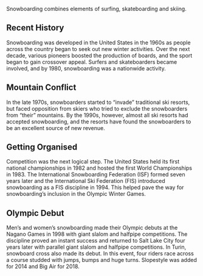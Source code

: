 Snowboarding combines elements of surfing, skateboarding and skiing.

## Recent History

Snowboarding was developed in the United States in the 1960s as people across the country began to seek out new winter activities. Over the next decade, various pioneers boosted the production of boards, and the sport began to gain crossover appeal. Surfers and skateboarders became involved, and by 1980, snowboarding was a nationwide activity.

## Mountain Conflict

In the late 1970s, snowboarders started to “invade” traditional ski resorts, but faced opposition from skiers who tried to exclude the snowboarders from “their” mountains. By the 1990s, however, almost all ski resorts had accepted snowboarding, and the resorts have found the snowboarders to be an excellent source of new revenue.

## Getting Organised

Competition was the next logical step. The United States held its first national championships in 1982 and hosted the first World Championships in 1983. The International Snowboarding Federation (ISF) formed seven years later and the International Ski Federation (FIS) introduced snowboarding as a FIS discipline in 1994. This helped pave the way for snowboarding’s inclusion in the Olympic Winter Games.

## Olympic Debut

Men’s and women’s snowboarding made their Olympic debuts at the Nagano Games in 1998 with giant slalom and halfpipe competitions. The discipline proved an instant success and returned to Salt Lake City four years later with parallel giant slalom and halfpipe competitions. In Turin, snowboard cross also made its debut. In this event, four riders race across a course studded with jumps, bumps and huge turns. Slopestyle was added for 2014 and Big Air for 2018.
